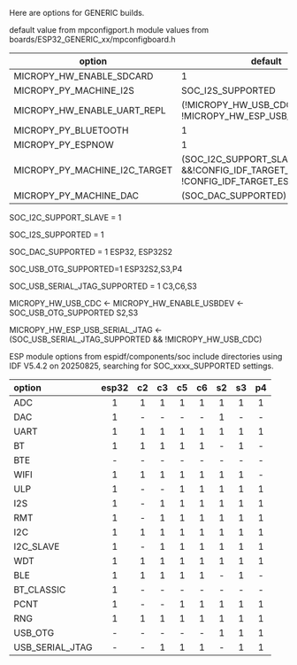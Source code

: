 Here are options for GENERIC builds.

default value from mpconfigport.h
module values from boards/ESP32_GENERIC_xx/mpconfigboard.h

| option | default | ESP32 | C2 | C3 | C6 | S2 | S3 |
| --- | --- | --- | --- | --- | --- | --- | --- |
| MICROPY_HW_ENABLE_SDCARD | 1 | | 0 |
| MICROPY_PY_MACHINE_I2S | SOC_I2S_SUPPORTED | | 0 | | 0 |
| MICROPY_HW_ENABLE_UART_REPL | (!MICROPY_HW_USB_CDC && !MICROPY_HW_ESP_USB_SERIAL_JTAG) | | | 1 | 1 | 1 | 1 |
| MICROPY_PY_BLUETOOTH | 1 | | | | | 0 |
| MICROPY_PY_ESPNOW | 1 |
| MICROPY_PY_MACHINE_I2C_TARGET | (SOC_I2C_SUPPORT_SLAVE &&!CONFIG_IDF_TARGET_ESP32 && !CONFIG_IDF_TARGET_ESP32C6) |
| MICROPY_PY_MACHINE_DAC | (SOC_DAC_SUPPORTED) |
 
SOC_I2C_SUPPORT_SLAVE = 1

SOC_I2S_SUPPORTED = 1

SOC_DAC_SUPPORTED = 1 ESP32, ESP32S2

SOC_USB_OTG_SUPPORTED=1 ESP32S2,S3,P4

SOC_USB_SERIAL_JTAG_SUPPORTED = 1 C3,C6,S3

MICROPY_HW_USB_CDC <- MICROPY_HW_ENABLE_USBDEV <- SOC_USB_OTG_SUPPORTED       S2,S3

MICROPY_HW_ESP_USB_SERIAL_JTAG <- (SOC_USB_SERIAL_JTAG_SUPPORTED && !MICROPY_HW_USB_CDC)   

ESP module options from espidf/components/soc include directories using IDF V5.4.2 on 20250825, searching for SOC_xxxx_SUPPORTED settings.

| option          | esp32 | c2 | c3 | c5 | c6 | s2 | s3 | p4 |
|:----------------|:-----:|:--:|:--:|:--:|:--:|:--:|:--:|:--:|
| ADC             | 1     | 1  | 1  | 1  | 1  | 1  | 1  | 1  |
| DAC             | 1     | -  | -  | -  | -  | 1  | -  | -  |
| UART            | 1     | 1  | 1  | 1  | 1  | 1  | 1  | 1  |
| BT              | 1     | 1  | 1  | 1  | 1  | -  | 1  | -  |
| BTE             | -     | -  | -  | -  | -  | -  | -  | -  |
| WIFI            | 1     | 1  | 1  | 1  | 1  | 1  | 1  | -  |
| ULP             | 1     | -  | -  | 1  | 1  | 1  | 1  | 1  |
| I2S             | 1     | -  | 1  | 1  | 1  | 1  | 1  | 1  |
| RMT             | 1     | -  | 1  | 1  | 1  | 1  | 1  | 1  |
| I2C             | 1     | 1  | 1  | 1  | 1  | 1  | 1  | 1  |
| I2C_SLAVE       | 1     | -  | 1  | 1  | 1  | 1  | 1  | 1  |
| WDT             | 1     | 1  | 1  | 1  | 1  | 1  | 1  | 1  |
| BLE             | 1     | 1  | 1  | 1  | 1  | -  | 1  | -  |
| BT_CLASSIC      | 1     | -  | -  | -  | -  | -  | -  | -  |
| PCNT            | 1     | -  | -  | 1  | 1  | 1  | 1  | 1  |
| RNG             | 1     | 1  | 1  | 1  | 1  | 1  | 1  | 1  |
| USB_OTG         | -     | -  | -  | -  | -  | 1  | 1  | 1  |
| USB_SERIAL_JTAG | -     | -  | 1  | 1  | 1  | -  | 1  | 1  |
